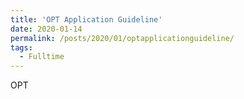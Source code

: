 ```yaml
---
title: 'OPT Application Guideline'
date: 2020-01-14
permalink: /posts/2020/01/optapplicationguideline/
tags:
  - Fulltime
---
```


OPT